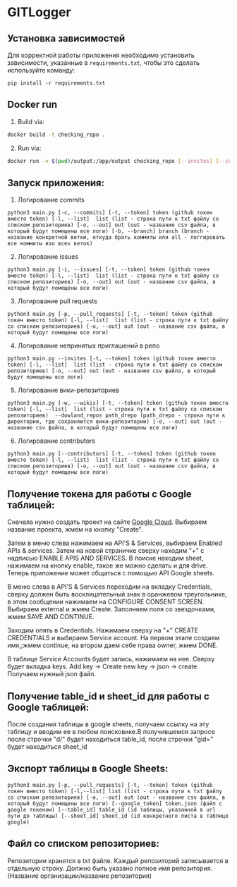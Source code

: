   # GITLogger

## Установка зависимостей

Для корректной работы приложения необходимо установить зависимости, указанные в `requirements.txt`, чтобы это сделать 
используйте команду:

```commandline
pip install -r requirements.txt
```

## Docker run
1. Build via:  
``` bash
docker build -t checking_repo .
```

2. Run via:  
``` bash
docker run -v $(pwd)/output:/app/output checking_repo [--invites] [--commites] [--etc...] -t <insert_token> -l <insert_list> -o ./output/res.csv
```


## Запуск приложения:
1. Логирование commits
```commandline
python3 main.py [-c, --commits] [-t, --token] token (github токен вместо token) [-l, --list]  list (list - строка пути к txt файлу со списком репозиториев) [-o, --out] out (out - название csv файла, в который будут помещены все логи) [-b, --branch] branch (branch - название конкретной ветки, откуда брать коммиты или all - логгировать все коммиты изо всех веток)
```
2. Логирование issues
```commandline
python3 main.py [-i, --issues] [-t, --token] token (github токен вместо token) [-l, --list]  list (list - строка пути к txt файлу со списком репозиториев) [-o, --out] out (out - название csv файла, в который будут помещены все логи)
```
3. Логирование pull requests
```commandline
python3 main.py [-p, --pull_requests] [-t, --token] token (github токен вместо token) [-l, --list]  list (list - строка пути к txt файлу со списком репозиториев) [-o, --out] out (out - название csv файла, в который будут помещены все логи)
```
4. Логирование непринятых приглашений в репо
```commandline
python3 main.py --invites [-t, --token] token (github токен вместо token) [-l, --list]  list (list - строка пути к txt файлу со списком репозиториев) [-o, --out] out (out - название csv файла, в который будут помещены все логи)
```
5. Логирование вики-репозиториев
```commandline
python3 main.py [-w, --wikis] [-t, --token] token (github токен вместо token) [-l, --list]  list (list - строка пути к txt файлу со списком репозиториев)  --dowland_repos path_drepo (path_drepo - строка пути к директории, где сохраняются вики-репозитории) [-o, --out] out (out - название csv файла, в который будут помещены все логи)
```
6. Логирование contributors
```commandline
python3 main.py [--contributors] [-t, --token] token (github токен вместо token) [-l, --list]  list (list - строка пути к txt файлу со списком репозиториев) [-o, --out] out (out - название csv файла, в который будут помещены все логи)
```


##  Получение токена для работы с Google таблицей:
Сначала нужно создать проект на сайте  [Google Cloud](https://console.cloud.google.com/). Выбираем название проекта, жмем на кнопку "Create".

Затем в меню слева нажимаем на API'S & Services, выбираем Enabled APIs & services. Затем на новой страничке сверху находим "+" с надписью ENABLE APIS AND SERVICES. В поиске находим sheet, нажимаем на кнопку enable, такое же можно сделать и для drive. Теперь приложение может общаться с помощью API Google sheets.

В меню слева в API'S & Services переходим на вкладку Credentials, сверху должен быть восклицательный знак в оранжевом треугольнике, в этом сообщении нажимаем на CONFIGURE CONSENT SCREEN. Выбираем external и жмем Create. Заполняем поля со звездочками, жмем SAVE AND CONTINUE.

Заходим опять в Credentials. Нажимаем сверху на "+" CREATE CREDENTIALS и выбираем Service account. На первом этапе создаем имя,;жмем continue, на втором даем себе права owner, жмем DONE.

В таблице Service Accounts будет запись, нажимаем на нее. Сверху будет вкладка keys. Add key -> Create new key -> json -> create. Получаем нужный json файл.
##  Получение table_id и sheet_id для работы с Google таблицей:
После создания таблицы в google sheets, получаем ссылку на эту таблицу и вводим ее в любом поисковике.В получившемся запросе после строчки "d/" будет находиться table_id, после строчки "gid=" будет находиться sheet_id 
## Экспорт таблицы в Google Sheets:

``` commandline
python3 main.py [-p, --pull_requests] [-t, --token] token (github токен вместо token) [-l,--list] list (list - строка пути к txt файлу со списком репозиториев) [-o, --out] out (out - название csv файла, в который будут помещены все логи) [--google_token] token.json (файл с google токеном) [--table_id] table_id (id таблицы, указанной в url пути до таблицы) [--sheet_id] sheet_id (id конкретного листа в таблице google)
```

## Файл со списком репозиториев:

Репозитории хранятся в txt файле. Каждый репозиторий записывается в отдельную строку.
Должно быть указано полное имя репозитория. (Название организации/название репозитория)
